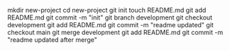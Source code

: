 mkdir new-project
cd new-project
git init
touch README.md
git add README.md
git commit -m "init"
git branch development
git checkout development
git add README.md
git commit -m "readme updated"
git checkout main
git merge development
git add README.md
git commit -m "readme updated after merge"